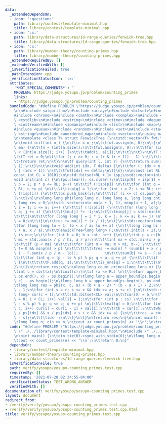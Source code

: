 ```yaml
---
data:
  _extendedDependsOn:
  - icon: ':question:'
    path: library/contest/template-minimal.hpp
    title: library/contest/template-minimal.hpp
  - icon: ':x:'
    path: library/data-structures/1d-range-queries/fenwick-tree.hpp
    title: library/data-structures/1d-range-queries/fenwick-tree.hpp
  - icon: ':x:'
    path: library/number-theory/counting-primes.hpp
    title: library/number-theory/counting-primes.hpp
  _extendedRequiredBy: []
  _extendedVerifiedWith: []
  _isVerificationFailed: true
  _pathExtension: cpp
  _verificationStatusIcon: ':x:'
  attributes:
    '*NOT_SPECIAL_COMMENTS*': ''
    PROBLEM: https://judge.yosupo.jp/problem/counting_primes
    links:
    - https://judge.yosupo.jp/problem/counting_primes
  bundledCode: "#define PROBLEM \"https://judge.yosupo.jp/problem/counting_primes\"\
    \n\n#include <algorithm>\n#include <array>\n#include <bitset>\n#include <cassert>\n\
    #include <chrono>\n#include <cmath>\n#include <complex>\n#include <cstdio>\n#include\
    \ <cstdlib>\n#include <cstring>\n#include <ctime>\n#include <deque>\n#include\
    \ <iostream>\n#include <iomanip>\n#include <list>\n#include <map>\n#include <numeric>\n\
    #include <queue>\n#include <random>\n#include <set>\n#include <stack>\n#include\
    \ <string>\n#include <unordered_map>\n#include <vector>\n\nusing namespace std;\n\
    \n\ntemplate <class T> struct FenwickTree {\n\tstd::vector<T> fwt;\n\tint n;\n\
    \n\tvoid init(int n_) {\n\t\tn = n_;\n\t\tfwt.assign(n, 0);\n\t}\n\n\tvoid init(std::vector<T>\
    \ &a) {\n\t\tn = (int)a.size();\n\t\tfwt.assign(n, 0);\n\t\tfor (int i = 0; i\
    \ < (int)a.size(); i++) {\n\t\t\tadd(i, a[i]);\n\t\t}\n\t}\n\n\tT sum(int r) {\n\
    \t\tT ret = 0;\n\t\tfor (; r >= 0; r = (r & (r + 1)) - 1) \n\t\t\tret += fwt[r];\n\
    \t\treturn ret;\n\t}\n\n\tT query(int l, int r) {\n\t\treturn sum(r) - sum(l -\
    \ 1);\n\t}\n\t\n\tvoid add(int idx, T delta) {\n\t\tfor (; idx < n; idx = idx\
    \ | (idx + 1)) \n\t\t\tfwt[idx] += delta;\n\t}\n};\n\nconst int RL = 1010101;\n\
    const int CL = 10101;\n\nstd::bitset<RL + 1> isp;\nstd::vector<int> ps, cs;\n\n\
    void init(int c) {\n\tps.clear(); cs.clear();\n\tisp[0] = isp[1] = 1;\n\tfor (int\
    \ p = 2; p * p <= RL; p++) \n\t\tif (!isp[p]) \n\t\t\tfor (int q = p * p; q <=\
    \ RL; q += p) \n\t\t\t\tisp[q] = 1;\n\tfor (int i = 2; i <= RL; i++) {\n\t\tif\
    \ (!isp[i]) {\n\t\t\tps.push_back(i);\n\t\t\tif (i <= c) cs.push_back(i);\n\t\t\
    }\n\t}\n}\n\nlong long phi(long long x, long long a, long long cnt) {\n\tlong\
    \ long res = 0;\n\tstd::vector<int> mu(a + 1, 1), minp(a + 1, a);\n\tfor (int\
    \ i = 1; i <= a; i++) {\n\t\tif (!isp[i]) {\n\t\t\tfor (long long j = i; j <=\
    \ a; j += i) {\n\t\t\t\tmu[j] *= -1;\n\t\t\t\tminp[j] = std::min(minp[j], i);\n\
    \t\t\t}\n\t\t\tfor (long long j = i * i, k = j; k <= a; k += j) \n\t\t\t\tmu[k]\
    \ = 0;\n\t\t}\n\t\tres += mu[i] * (x / i);\n\t}\n\tstd::vector<long long> sum(cnt);\n\
    \tfor (long long lo = 1; lo < x / a; lo += a) {\n\t\tlong long hi = std::min(lo\
    \ + a, x / a);\n\t\tFenwickTree<long long> F;\n\t\tF.init(a + 2);\n\t\tstd::bitset<CL>\
    \ is_one;\n\t\tfor (int b = 0; b < cnt; b++) {\n\t\t\tint p = cs[b];\n\t\t\tint\
    \ mi = std::max(x / p / hi, a / p);\n\t\t\tint ma = std::min(x / p / lo, a);\n\
    \t\t\tif (p < ma) \n\t\t\t\tfor (int m = ma; m > mi; m--) \n\t\t\t\t\tif (mu[m]\
    \ != 0 && minp[m] > p) \n\t\t\t\t\t\tres -= mu[m] * (sum[b] + x / p / m - lo +\
    \ 1 - F.sum(x / p / m - lo));            \n\t\t\tsum[b] += a - F.sum(a - 1);\n\
    \t\t\tfor (int q = (p - lo % p) % p; q < a; q += p) {\n\t\t\t\tif (!is_one[q])\
    \ {\n\t\t\t\t\tF.add(q, 1);\n\t\t\t\t\tis_one[q] = 1;\n\t\t\t\t}\n\t\t\t}\n\t\t\
    }\n\t}\n\treturn res;\n}\n\nlong long count_primes(long long x) {\n\tint r = sqrt(x);\n\
    \tint c = cbrt(x);\n\tinit(c);\n\tif (x <= RL) \n\t\treturn upper_bound(ps.begin(),\
    \ ps.end(), x) - ps.begin();\n\tlong long a = upper_bound(ps.begin(), ps.end(),\
    \ c) - ps.begin();\n\tlong long b = upper_bound(ps.begin(), ps.end(), r) - ps.begin();\n\
    \tlong long res = phi(x, c, a) + (b + a - 2) * (b - a + 1) / 2;\n\tint idx = b\
    \ - 1;\n\tfor (int s = r; s <= x && idx >= a; s += c) {\n\t\tstd::vector<long\
    \ long> cur(c + 1);\n\t\tstd::bitset<CL> val;\n\t\tcur[0] = b;\n\t\tfor (int i\
    \ = 0; i < CL; i++) val[i] = 1;\n\t\tfor (int p : cs) \n\t\t\tfor (int q = (p\
    \ - s % p) % p; q <= c; q += p) \n\t\t\t\tval[q] = 0;\n\t\tfor (int i = 1; i <=\
    \ c; i++) cur[i] = cur[i - 1] + val[i];\n\t\t\tb = cur[c];\n\t\twhile (s <= x\
    \ / ps[idx] && x / ps[idx] < s + c && idx >= a) {\n\t\t\tres -= cur[x / ps[idx]\
    \ - s];\n\t\t\tidx--;\n\t\t}\n\t}\n\treturn res;\n}\n\nint main() {\n\tcin.tie(0)->sync_with_stdio(0);\n\
    \tlong long n; cin >> n;\n\tcout << count_primes(n) << '\\n';\n\treturn 0;\n}\n"
  code: "#define PROBLEM \"https://judge.yosupo.jp/problem/counting_primes\"\n\n#include\
    \ \"../../library/contest/template-minimal.hpp\"\n#include \"../../library/number-theory/counting-primes.hpp\"\
    \n\nint main() {\n\tcin.tie(0)->sync_with_stdio(0);\n\tlong long n; cin >> n;\n\
    \tcout << count_primes(n) << '\\n';\n\treturn 0;\n}"
  dependsOn:
  - library/contest/template-minimal.hpp
  - library/number-theory/counting-primes.hpp
  - library/data-structures/1d-range-queries/fenwick-tree.hpp
  isVerificationFile: true
  path: verify/yosupo/yosupo-counting_primes.test.cpp
  requiredBy: []
  timestamp: '2021-07-28 02:34:55-04:00'
  verificationStatus: TEST_WRONG_ANSWER
  verifiedWith: []
documentation_of: verify/yosupo/yosupo-counting_primes.test.cpp
layout: document
redirect_from:
- /verify/verify/yosupo/yosupo-counting_primes.test.cpp
- /verify/verify/yosupo/yosupo-counting_primes.test.cpp.html
title: verify/yosupo/yosupo-counting_primes.test.cpp
---
```

